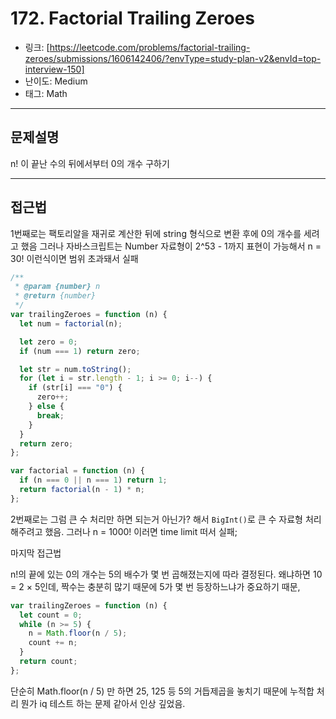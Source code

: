 # 172. Factorial Trailing Zeroes

- 링크: [https://leetcode.com/problems/factorial-trailing-zeroes/submissions/1606142406/?envType=study-plan-v2&envId=top-interview-150]
- 난이도: Medium
- 태그: Math

---

## 문제설명

n! 이 끝난 수의 뒤에서부터 0의 개수 구하기

---

## 접근법

1번째로는 팩토리알을 재귀로 계산한 뒤에 string 형식으로 변환 후에 0의 개수를 세려고 했음
그러나 자바스크립트는 Number 자료형이 2^53 - 1까지 표현이 가능해서 n = 30! 이런식이면 범위 초과돼서 실패

```typescript
/**
 * @param {number} n
 * @return {number}
 */
var trailingZeroes = function (n) {
  let num = factorial(n);

  let zero = 0;
  if (num === 1) return zero;

  let str = num.toString();
  for (let i = str.length - 1; i >= 0; i--) {
    if (str[i] === "0") {
      zero++;
    } else {
      break;
    }
  }
  return zero;
};

var factorial = function (n) {
  if (n === 0 || n === 1) return 1;
  return factorial(n - 1) * n;
};
```

2번째로는 그럼 큰 수 처리만 하면 되는거 아닌가? 해서 `BigInt()`로 큰 수 자료형 처리 해주려고 했음.
그러나 n = 1000! 이러면 time limit 떠서 실패;

마지막 접근법

n!의 끝에 있는 0의 개수는 5의 배수가 몇 번 곱해졌는지에 따라 결정된다.
왜냐하면 10 = 2 × 5인데, 짝수는 충분히 많기 때문에 5가 몇 번 등장하느냐가 중요하기 때문,

```typescript
var trailingZeroes = function (n) {
  let count = 0;
  while (n >= 5) {
    n = Math.floor(n / 5);
    count += n;
  }
  return count;
};
```

단순히 Math.floor(n / 5) 만 하면 25, 125 등 5의 거듭제곱을 놓치기 때문에 누적합 처리
뭔가 iq 테스트 하는 문제 같아서 인상 깊었음.
